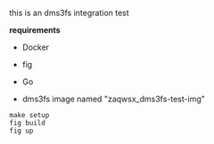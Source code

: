 this is an dms3fs integration test

**requirements**

* Docker
* fig
* Go

* dms3fs image named "zaqwsx_dms3fs-test-img"

```
make setup
fig build
fig up
```

